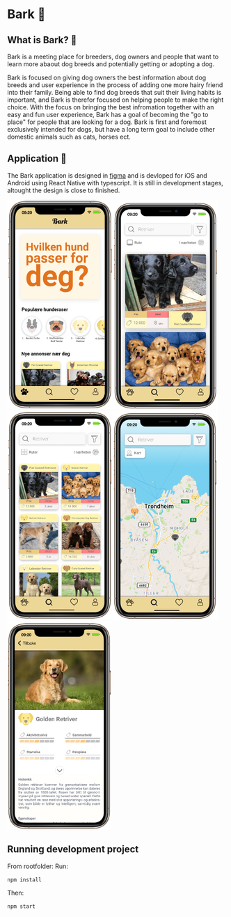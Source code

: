 # Bark 🐶

## What is Bark? 🤔
Bark is a meeting place for breeders, dog owners and people that want to learn more abaout dog breeds and potentially getting or adopting a dog. 

Bark is focused on giving dog owners the best information about dog breeds and user experience in the process of adding one more hairy friend into their family. 
Being able to find dog breeds that suit their living habits is important, and Bark is therefor focused on helping people to make the right choice.
With the focus on bringing the best infromation together with an easy and fun user experience, Bark has a goal of becoming the "go to place" for people that are looking for a dog.
Bark is first and foremost exclusively intended for dogs, but have a long term goal to include other domestic animals such as cats, horses ect.

## Application 🚀
The Bark application is designed in [figma](https://www.figma.com/proto/tMuY4Iib45vr69MZ21U5Zi/Bark?page-id=0%3A1&node-id=7%3A4&viewport=241%2C48%2C0.27&scaling=scale-down&starting-point-node-id=7%3A4&show-proto-sidebar=1) 
and is devloped for iOS and Android using React Native with typescript. It is still in development stages, altought the design is close to finished. 

<img height="480px" src="./assets/illustration/picture1.png"><img height="480px" src="./assets/illustration/picture2.png"><img height="480px" src="./assets/illustration/picture3.png"><img height="480px" src="./assets/illustration/picture4.png"><img height="480px" src="./assets/illustration/picture5.png">
## Running development project
From rootfolder: 
Run:
```
npm install
```
Then:
```
npm start

